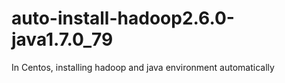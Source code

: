 # auto-install-hadoop2.6.0-java1.7.0_79
In Centos, installing hadoop and java environment automatically
